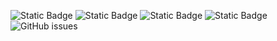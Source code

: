 ![Static Badge](https://img.shields.io/badge/blacklists-60-000000) ![Static Badge](https://img.shields.io/badge/blacklisted-2613979-cc0000) ![Static Badge](https://img.shields.io/badge/whitelisted-2244-00CC00) ![Static Badge](https://img.shields.io/badge/streaming_blacklist-28107-000000) ![GitHub issues](https://img.shields.io/github/issues/fabriziosalmi/blacklists)
